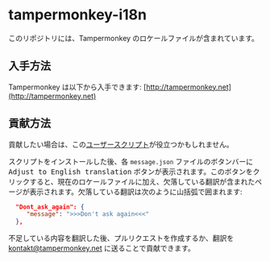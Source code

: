 # tampermonkey-i18n

このリポジトリには、Tampermonkey のロケールファイルが含まれています。

## 入手方法

Tampermonkey は以下から入手できます: [http://tampermonkey.net](http://tampermonkey.net)

## 貢献方法

貢献したい場合は、この[ユーザースクリプト](https://gist.github.com/derjanb/5592ff3b7cdc4feabba5/raw/tampermonkey_translation_support.user.js)が役立つかもしれません。

スクリプトをインストールした後、各 `message.json` ファイルのボタンバーに <kbd>Adjust to English translation</kbd> ボタンが表示されます。このボタンをクリックすると、現在のロケールファイルに加え、欠落している翻訳が含まれたページが表示されます。欠落している翻訳は次のように山括弧で囲まれます:

```json
  "Dont_ask_again": {
     "message": ">>>Don't ask again<<<"
  },
```

不足している内容を翻訳した後、プルリクエストを作成するか、翻訳を kontakt@tampermonkey.net に送ることで貢献できます。

